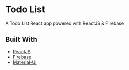 # Todo List

A Todo List React app powered with ReactJS & Firebase

## Built With

- [ReactJS](https://reactjs.org/)
- [Firebase](https://firebase.google.com/)
- [Material-UI](https://material-ui.com/)
